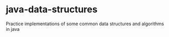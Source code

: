 java-data-structures
====================

Practice implementations of some common data structures and algorithms in java

